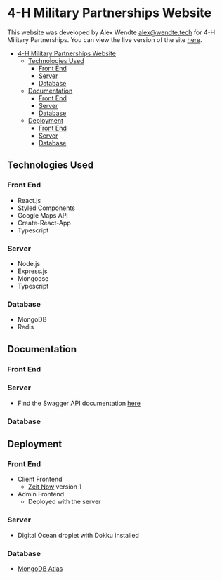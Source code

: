 # 4-H Military Partnerships Website

This website was developed by Alex Wendte [alex@wendte.tech](#mailto:alex@wendte.tech) for 4-H Military Partnerships. You can view the live version of the site [here](https://http://4-hmpp-test.now.sh).

- [4-H Military Partnerships Website](#4-h-military-partnerships-website)
	- [Technologies Used](#technologies-used)
		- [Front End](#front-end)
		- [Server](#server)
		- [Database](#database)
	- [Documentation](#documentation)
		- [Front End](#front-end-1)
		- [Server](#server-1)
		- [Database](#database-1)
	- [Deployment](#deployment)
		- [Front End](#front-end-2)
		- [Server](#server-2)
		- [Database](#database-2)

## Technologies Used

### Front End

- React.js
- Styled Components
- Google Maps API
- Create-React-App
- Typescript

### Server

- Node.js
- Express.js
- Mongoose
- Typescript

### Database

- MongoDB
- Redis

## Documentation

### Front End

### Server

- Find the Swagger API documentation [here](https://app.swaggerhub.com/apis-docs/4Hmilitarypp/4-HMPP/)

### Database

## Deployment

### Front End

- Client Frontend
  - [Zeit Now](https://zeit.co/now) version 1
- Admin Frontend
  - Deployed with the server

### Server

- Digital Ocean droplet with Dokku installed

### Database

- [MongoDB Atlas](https://www.mongodb.com/cloud/atlas)
